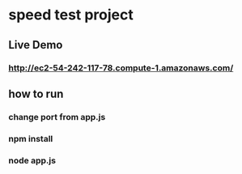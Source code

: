 # speed test project

## Live Demo

### http://ec2-54-242-117-78.compute-1.amazonaws.com/

## how to run 

### change port from app.js
### npm install
### node app.js
